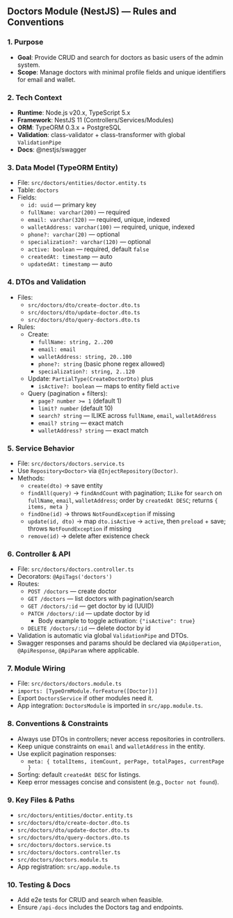 ## Doctors Module (NestJS) — Rules and Conventions

### 1. Purpose
- **Goal**: Provide CRUD and search for doctors as basic users of the admin system.
- **Scope**: Manage doctors with minimal profile fields and unique identifiers for email and wallet.

### 2. Tech Context
- **Runtime**: Node.js v20.x, TypeScript 5.x
- **Framework**: NestJS 11 (Controllers/Services/Modules)
- **ORM**: TypeORM 0.3.x + PostgreSQL
- **Validation**: class-validator + class-transformer with global `ValidationPipe`
- **Docs**: @nestjs/swagger

### 3. Data Model (TypeORM Entity)
- File: `src/doctors/entities/doctor.entity.ts`
- Table: `doctors`
- Fields:
  - `id: uuid` — primary key
  - `fullName: varchar(200)` — required
  - `email: varchar(320)` — required, unique, indexed
  - `walletAddress: varchar(100)` — required, unique, indexed
  - `phone?: varchar(20)` — optional
  - `specialization?: varchar(120)` — optional
  - `active: boolean` — required, default `false`
  - `createdAt: timestamp` — auto
  - `updatedAt: timestamp` — auto

### 4. DTOs and Validation
- Files:
  - `src/doctors/dto/create-doctor.dto.ts`
  - `src/doctors/dto/update-doctor.dto.ts`
  - `src/doctors/dto/query-doctors.dto.ts`
- Rules:
  - Create:
    - `fullName: string, 2..200`
    - `email: email`
    - `walletAddress: string, 20..100`
    - `phone?: string` (basic phone regex allowed)
    - `specialization?: string, 2..120`
  - Update: `PartialType(CreateDoctorDto)` plus
    - `isActive?: boolean` — maps to entity field `active`
  - Query (pagination + filters):
    - `page? number >= 1` (default 1)
    - `limit? number` (default 10)
    - `search? string` — ILIKE across `fullName`, `email`, `walletAddress`
    - `email? string` — exact match
    - `walletAddress? string` — exact match

### 5. Service Behavior
- File: `src/doctors/doctors.service.ts`
- Use `Repository<Doctor>` via `@InjectRepository(Doctor)`.
- Methods:
  - `create(dto)` → save entity
  - `findAll(query)` → `findAndCount` with pagination; `ILike` for `search` on `fullName`, `email`, `walletAddress`; order by `createdAt DESC`; returns `{ items, meta }`
  - `findOne(id)` → throws `NotFoundException` if missing
  - `update(id, dto)` → map `dto.isActive` → `active`, then `preload` + save; throws `NotFoundException` if missing
  - `remove(id)` → delete after existence check

### 6. Controller & API
- File: `src/doctors/doctors.controller.ts`
- Decorators: `@ApiTags('doctors')`
- Routes:
  - `POST /doctors` — create doctor
  - `GET /doctors` — list doctors with pagination/search
  - `GET /doctors/:id` — get doctor by id (UUID)
  - `PATCH /doctors/:id` — update doctor by id
    - Body example to toggle activation: `{"isActive": true}`
  - `DELETE /doctors/:id` — delete doctor by id
- Validation is automatic via global `ValidationPipe` and DTOs.
- Swagger responses and params should be declared via `@ApiOperation`, `@ApiResponse`, `@ApiParam` where applicable.

### 7. Module Wiring
- File: `src/doctors/doctors.module.ts`
- `imports: [TypeOrmModule.forFeature([Doctor])]`
- Export `DoctorsService` if other modules need it.
- App integration: `DoctorsModule` is imported in `src/app.module.ts`.

### 8. Conventions & Constraints
- Always use DTOs in controllers; never access repositories in controllers.
- Keep unique constraints on `email` and `walletAddress` in the entity.
- Use explicit pagination responses:
  - `meta: { totalItems, itemCount, perPage, totalPages, currentPage }`
- Sorting: default `createdAt DESC` for listings.
- Keep error messages concise and consistent (e.g., `Doctor not found`).

### 9. Key Files & Paths
- `src/doctors/entities/doctor.entity.ts`
- `src/doctors/dto/create-doctor.dto.ts`
- `src/doctors/dto/update-doctor.dto.ts`
- `src/doctors/dto/query-doctors.dto.ts`
- `src/doctors/doctors.service.ts`
- `src/doctors/doctors.controller.ts`
- `src/doctors/doctors.module.ts`
- App registration: `src/app.module.ts`

### 10. Testing & Docs
- Add e2e tests for CRUD and search when feasible.
- Ensure `/api-docs` includes the Doctors tag and endpoints.



